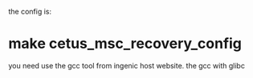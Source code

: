 the config is:


# make cetus_msc_recovery_config #


you need use the gcc tool from ingenic host website. the gcc with glibc
